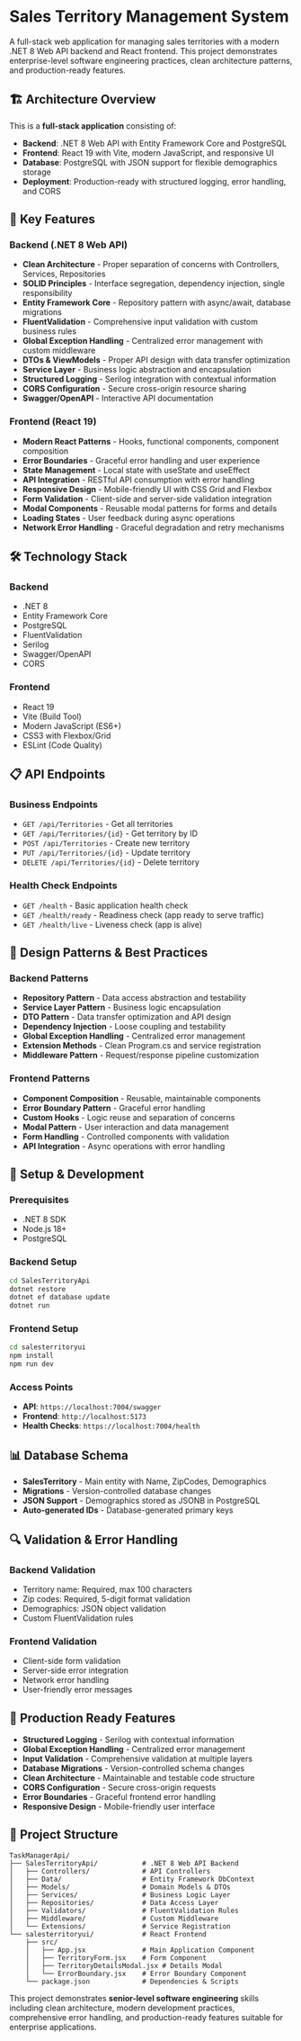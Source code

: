 # Sales Territory Management System

A full-stack web application for managing sales territories with a modern .NET 8 Web API backend and React frontend. This project demonstrates enterprise-level software engineering practices, clean architecture patterns, and production-ready features.

## 🏗️ Architecture Overview

This is a **full-stack application** consisting of:

- **Backend**: .NET 8 Web API with Entity Framework Core and PostgreSQL
- **Frontend**: React 19 with Vite, modern JavaScript, and responsive UI
- **Database**: PostgreSQL with JSON support for flexible demographics storage
- **Deployment**: Production-ready with structured logging, error handling, and CORS

## 🚀 Key Features

### Backend (.NET 8 Web API)
- **Clean Architecture** - Proper separation of concerns with Controllers, Services, Repositories
- **SOLID Principles** - Interface segregation, dependency injection, single responsibility
- **Entity Framework Core** - Repository pattern with async/await, database migrations
- **FluentValidation** - Comprehensive input validation with custom business rules
- **Global Exception Handling** - Centralized error management with custom middleware
- **DTOs & ViewModels** - Proper API design with data transfer optimization
- **Service Layer** - Business logic abstraction and encapsulation
- **Structured Logging** - Serilog integration with contextual information
- **CORS Configuration** - Secure cross-origin resource sharing
- **Swagger/OpenAPI** - Interactive API documentation

### Frontend (React 19)
- **Modern React Patterns** - Hooks, functional components, component composition
- **Error Boundaries** - Graceful error handling and user experience
- **State Management** - Local state with useState and useEffect
- **API Integration** - RESTful API consumption with error handling
- **Responsive Design** - Mobile-friendly UI with CSS Grid and Flexbox
- **Form Validation** - Client-side and server-side validation integration
- **Modal Components** - Reusable modal patterns for forms and details
- **Loading States** - User feedback during async operations
- **Network Error Handling** - Graceful degradation and retry mechanisms

## 🛠️ Technology Stack

### Backend
- .NET 8
- Entity Framework Core
- PostgreSQL
- FluentValidation
- Serilog
- Swagger/OpenAPI
- CORS

### Frontend
- React 19
- Vite (Build Tool)
- Modern JavaScript (ES6+)
- CSS3 with Flexbox/Grid
- ESLint (Code Quality)

## 📋 API Endpoints

### Business Endpoints
- `GET /api/Territories` - Get all territories
- `GET /api/Territories/{id}` - Get territory by ID
- `POST /api/Territories` - Create new territory
- `PUT /api/Territories/{id}` - Update territory
- `DELETE /api/Territories/{id}` - Delete territory

### Health Check Endpoints
- `GET /health` - Basic application health check
- `GET /health/ready` - Readiness check (app ready to serve traffic)
- `GET /health/live` - Liveness check (app is alive)

## 🎯 Design Patterns & Best Practices

### Backend Patterns
- **Repository Pattern** - Data access abstraction and testability
- **Service Layer Pattern** - Business logic encapsulation
- **DTO Pattern** - Data transfer optimization and API design
- **Dependency Injection** - Loose coupling and testability
- **Global Exception Handling** - Centralized error management
- **Extension Methods** - Clean Program.cs and service registration
- **Middleware Pattern** - Request/response pipeline customization

### Frontend Patterns
- **Component Composition** - Reusable, maintainable components
- **Error Boundary Pattern** - Graceful error handling
- **Custom Hooks** - Logic reuse and separation of concerns
- **Modal Pattern** - User interaction and data management
- **Form Handling** - Controlled components with validation
- **API Integration** - Async operations with error handling

## 🔧 Setup & Development

### Prerequisites
- .NET 8 SDK
- Node.js 18+
- PostgreSQL

### Backend Setup
```bash
cd SalesTerritoryApi
dotnet restore
dotnet ef database update
dotnet run
```

### Frontend Setup
```bash
cd salesterritoryui
npm install
npm run dev
```

### Access Points
- **API**: `https://localhost:7004/swagger`
- **Frontend**: `http://localhost:5173`
- **Health Checks**: `https://localhost:7004/health`

## 📊 Database Schema

- **SalesTerritory** - Main entity with Name, ZipCodes, Demographics
- **Migrations** - Version-controlled database changes
- **JSON Support** - Demographics stored as JSONB in PostgreSQL
- **Auto-generated IDs** - Database-generated primary keys

## 🔍 Validation & Error Handling

### Backend Validation
- Territory name: Required, max 100 characters
- Zip codes: Required, 5-digit format validation
- Demographics: JSON object validation
- Custom FluentValidation rules

### Frontend Validation
- Client-side form validation
- Server-side error integration
- Network error handling
- User-friendly error messages

## 🚀 Production Ready Features

- **Structured Logging** - Serilog with contextual information
- **Global Exception Handling** - Centralized error management
- **Input Validation** - Comprehensive validation at multiple layers
- **Database Migrations** - Version-controlled schema changes
- **Clean Architecture** - Maintainable and testable code structure
- **CORS Configuration** - Secure cross-origin requests
- **Error Boundaries** - Graceful frontend error handling
- **Responsive Design** - Mobile-friendly user interface

## 📁 Project Structure

```
TaskManagerApi/
├── SalesTerritoryApi/           # .NET 8 Web API Backend
│   ├── Controllers/             # API Controllers
│   ├── Data/                    # Entity Framework DbContext
│   ├── Models/                  # Domain Models & DTOs
│   ├── Services/                # Business Logic Layer
│   ├── Repositories/            # Data Access Layer
│   ├── Validators/              # FluentValidation Rules
│   ├── Middleware/              # Custom Middleware
│   └── Extensions/              # Service Registration
└── salesterritoryui/            # React Frontend
    ├── src/
    │   ├── App.jsx              # Main Application Component
    │   ├── TerritoryForm.jsx    # Form Component
    │   ├── TerritoryDetailsModal.jsx # Details Modal
    │   └── ErrorBoundary.jsx    # Error Boundary Component
    └── package.json             # Dependencies & Scripts
```

This project demonstrates **senior-level software engineering** skills including clean architecture, modern development practices, comprehensive error handling, and production-ready features suitable for enterprise applications.